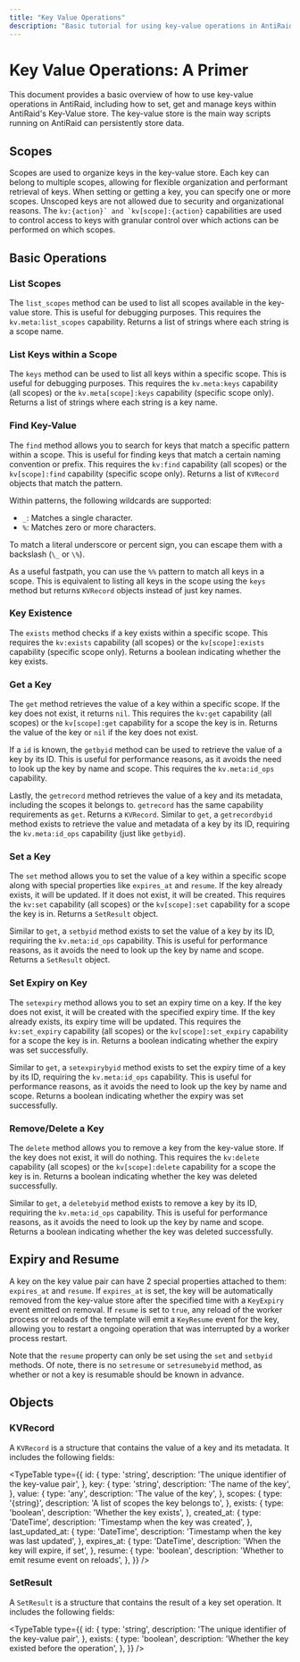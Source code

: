 ```yaml
---
title: "Key Value Operations"
description: "Basic tutorial for using key-value operations in AntiRaid."
---
```


# Key Value Operations: A Primer

This document provides a basic overview of how to use key-value operations in AntiRaid, including how to set, get and manage keys within AntiRaid's Key-Value store. The key-value store is the main way scripts running on AntiRaid can persistently store data.

## Scopes

Scopes are used to organize keys in the key-value store. Each key can belong to multiple scopes, allowing for flexible organization and performant retrieval of keys. When setting or getting a key, you can specify one or more scopes. Unscoped keys are not allowed due to security and organizational reasons. The ``kv:{action}` and `kv[scope]:{action}`` capabilities are used to control access to keys with granular control over which actions can be performed on which scopes.

## Basic Operations

### List Scopes

The `list_scopes` method can be used to list all scopes available in the key-value store. This is useful for debugging purposes. This requires the `kv.meta:list_scopes` capability. Returns a list of strings where each string is a scope name.

### List Keys within a Scope

The `keys` method can be used to list all keys within a specific scope. This is useful for debugging purposes. This requires the `kv.meta:keys` capability (all scopes) or the `kv.meta[scope]:keys` capability (specific scope only). Returns a list of strings where each string is a key name.

### Find Key-Value

The `find` method allows you to search for keys that match a specific pattern within a scope. This is useful for finding keys that match a certain naming convention or prefix. This requires the `kv:find` capability (all scopes) or the `kv[scope]:find` capability (specific scope only). Returns a list of `KVRecord` objects that match the pattern.

Within patterns, the following wildcards are supported:

- `_`: Matches a single character.
- `%`: Matches zero or more characters.

To match a literal underscore or percent sign, you can escape them with a backslash (`\_` or `\%`).

As a useful fastpath, you can use the `%%` pattern to match all keys in a scope. This is equivalent to listing all keys in the scope using the `keys` method but returns `KVRecord` objects instead of just key names.

### Key Existence

The `exists` method checks if a key exists within a specific scope. This requires the `kv:exists` capability (all scopes) or the `kv[scope]:exists` capability (specific scope only). Returns a boolean indicating whether the key exists.

### Get a Key

The `get` method retrieves the value of a key within a specific scope. If the key does not exist, it returns `nil`. This requires the `kv:get` capability (all scopes) or the `kv[scope]:get` capability for a scope the key is in. Returns the value of the key or `nil` if the key does not exist.

If a `id` is known, the `getbyid` method can be used to retrieve the value of a key by its ID. This is useful for performance reasons, as it avoids the need to look up the key by name and scope. This requires the `kv.meta:id_ops` capability.

Lastly, the `getrecord` method retrieves the value of a key and its metadata, including the scopes it belongs to. `getrecord` has the same capability requirements as `get`. Returns a `KVRecord`. Similar to `get`, a `getrecordbyid` method exists to retrieve the value and metadata of a key by its ID, requiring the `kv.meta:id_ops` capability (just like `getbyid`).

### Set a Key

The `set` method allows you to set the value of a key within a specific scope along with special properties like `expires_at` and `resume`. If the key already exists, it will be updated. If it does not exist, it will be created. This requires the `kv:set` capability (all scopes) or the `kv[scope]:set` capability for a scope the key is in. Returns a `SetResult` object.

Similar to `get`, a `setbyid` method exists to set the value of a key by its ID, requiring the `kv.meta:id_ops` capability. This is useful for performance reasons, as it avoids the need to look up the key by name and scope. Returns a `SetResult` object.

### Set Expiry on Key

The `setexpiry` method allows you to set an expiry time on a key. If the key does not exist, it will be created with the specified expiry time. If the key already exists, its expiry time will be updated. This requires the `kv:set_expiry` capability (all scopes) or the `kv[scope]:set_expiry` capability for a scope the key is in. Returns a boolean indicating whether the expiry was set successfully.

Similar to `get`, a `setexpirybyid` method exists to set the expiry time of a key by its ID, requiring the `kv.meta:id_ops` capability. This is useful for performance reasons, as it avoids the need to look up the key by name and scope. Returns a boolean indicating whether the expiry was set successfully.

### Remove/Delete a Key

The `delete` method allows you to remove a key from the key-value store. If the key does not exist, it will do nothing. This requires the `kv:delete` capability (all scopes) or the `kv[scope]:delete` capability for a scope the key is in. Returns a boolean indicating whether the key was deleted successfully.

Similar to `get`, a `deletebyid` method exists to remove a key by its ID, requiring the `kv.meta:id_ops` capability. This is useful for performance reasons, as it avoids the need to look up the key by name and scope. Returns a boolean indicating whether the key was deleted successfully.

## Expiry and Resume

A key on the key value pair can have 2 special properties attached to them: `expires_at` and `resume`. If `expires_at` is set, the key will be automatically removed from the key-value store after the specified time with a `KeyExpiry` event emitted on removal. If `resume` is set to `true`, any reload of the worker process or reloads of the template will emit a `KeyResume` event for the key, allowing you to restart a ongoing operation that was interrupted by a worker process restart.

Note that the `resume` property can only be set using the `set` and `setbyid` methods. Of note, there is no `setresume` or `setresumebyid` method, as whether or not a key is resumable should be known in advance.

## Objects

### KVRecord

A `KVRecord` is a structure that contains the value of a key and its metadata. It includes the following fields:

<TypeTable
type={{
    id: {
      type: 'string',
      description: 'The unique identifier of the key-value pair',
    },
    key: {
      type: 'string',
      description: 'The name of the key',
    },
    value: {
      type: 'any',
      description: 'The value of the key',
    },
    scopes: {
      type: '{string}',
      description: 'A list of scopes the key belongs to',
    },
    exists: {
      type: 'boolean',
      description: 'Whether the key exists',
    },
    created_at: {
      type: 'DateTime',
      description: 'Timestamp when the key was created',
    },
    last_updated_at: {
      type: 'DateTime',
      description: 'Timestamp when the key was last updated',
    },
    expires_at: {
      type: 'DateTime',
      description: 'When the key will expire, if set',
    },
    resume: {
      type: 'boolean',
      description: 'Whether to emit resume event on reloads',
    },
  }}
/>

### SetResult

A `SetResult` is a structure that contains the result of a key set operation. It includes the following fields:

<TypeTable
type={{
    id: {
      type: 'string',
      description: 'The unique identifier of the key-value pair',
    },
    exists: {
      type: 'boolean',
      description: 'Whether the key existed before the operation',
    },
  }}
/>
